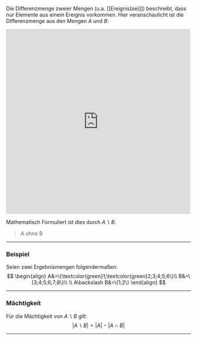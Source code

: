 Die Differenzmenge zweier Mengen (u.a. [[Ereignis(se)]]) beschreibt, dass nur Elemente aus einem Ereignis vorkommen.
Hier veranschaulicht ist die Differenzmenge aus den Mengen $A$ und $B$:
<iframe src="https://www.desmos.com/calculator/3pw2sumjl3?embed" width="500" height="500" style="border: 1px solid #ccc" frameborder=0></iframe>

Mathematisch Formuliert ist dies durch $A\backslash B$.
>A ohne B

---
### Beispiel
Seien zwei Ergebnismengen folgendermaßen:
$$
\begin{align}
	A&=\{\textcolor{green}1;\textcolor{green}2;3;4;5;6\}\\
	B&=\{3;4;5;6;7;8\}\\
	\\
	A\backslash B&=\{1;2\}
\end{align}
$$

---
### Mächtigkeit
Für die Mächtigkeit von $A\backslash B$ gilt:
$$
\left|A\backslash B\right|=\left|A\right|-\left|A\cap B\right|
$$

---